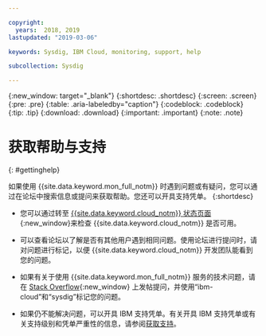 ```yaml
---

copyright:
  years:  2018, 2019
lastupdated: "2019-03-06"

keywords: Sysdig, IBM Cloud, monitoring, support, help

subcollection: Sysdig

---
```


{:new_window: target="_blank"}
{:shortdesc: .shortdesc}
{:screen: .screen}
{:pre: .pre}
{:table: .aria-labeledby="caption"}
{:codeblock: .codeblock}
{:tip: .tip}
{:download: .download}
{:important: .important}
{:note: .note}


# 获取帮助与支持
{: #gettinghelp}

如果使用 {{site.data.keyword.mon_full_notm}} 时遇到问题或有疑问，您可以通过在论坛中搜索信息或提问来获取帮助。您还可以开具支持凭单。
{:shortdesc}

* 您可以通过转至 [{{site.data.keyword.cloud_notm}} 状态页面](https://cloud.ibm.com/status?selected=status){:new_window}来检查 {{site.data.keyword.cloud_notm}} 是否可用。

* 可以查看论坛以了解是否有其他用户遇到相同问题。使用论坛进行提问时，请对问题进行标记，以便 {{site.data.keyword.cloud_notm}} 开发团队能看到您的问题。
<!--Insert the appropriate Stack Overflow tag for your service for <service_keyword> in URL and text below:  -->
  * 如果有关于使用 {{site.data.keyword.mon_full_notm}} 服务的技术问题，请在 [Stack Overflow](http://stackoverflow.com/search?q=ibm-cloud+sysdig){:new_window} 上发帖提问，并使用“ibm-cloud”和“sysdig”标记您的问题。


* 如果仍不能解决问题，可以开具 IBM 支持凭单。有关开具 IBM 支持凭单或有关支持级别和凭单严重性的信息，请参阅[获取支持](/docs/get-support?topic=get-support-getting-customer-support#getting-customer-support)。

